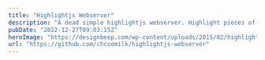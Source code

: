 ```yaml
---
title: "Highlightjs Webserver"
description: "A dead simple highlightjs webserver. Highlight pieces of codes and transform it into HTML element and stick it onto your front end web application"
pubDate: "2022-12-27T09:03:15Z"
heroImage: "https://designbeep.com/wp-content/uploads/2015/02/highlight.jpg"
url: "https://github.com/chcoomilk/highlightjs-webserver"
---
```

